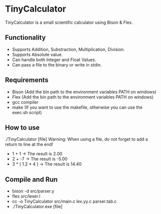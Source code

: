 # TinyCalculator

TinyCalculator is a small scientific calculator using Bison & Flex.

## Functionality

- Supports Addition, Substraction, Multiplication, Division.
- Supports Absolute value.
- Can handle both Integer and Float Values.
- Can pass a file to the binary or write in stdin.

## Requirements

- Bison (Add the bin path to the environment variables PATH on windows)
- Flex (Add the bin path to the environment variables PATH on windows)
- gcc compiler
- make (If you want to use the makefile, otherwise you can use the exec.sh script)

## How to use
./TinyCalculator [file]
Warning: When using a file, do not forget to add a return to line at the end!

- 1 + 1
-> The result is 2.00
- 2 + -7
-> The result is -5.00
- 3 * ( 1.2 * 4 )
-> The result is 14.40

## Compile and Run

- bison -d src/parser.y
- flex src/lexer.l
- cc -o TinyCalculator src/main.c lex.yy.c parser.tab.c
- ./TinyCalculator.exe [file]
